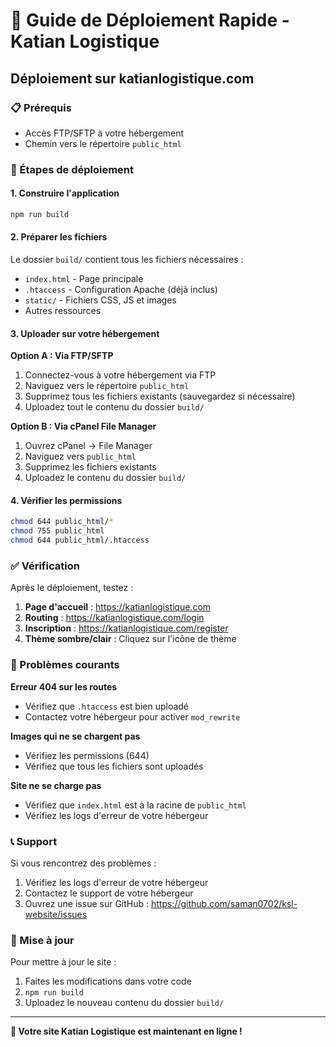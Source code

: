 # 🚀 Guide de Déploiement Rapide - Katian Logistique

## Déploiement sur katianlogistique.com

### 📋 Prérequis
- Accès FTP/SFTP à votre hébergement
- Chemin vers le répertoire `public_html`

### 🔧 Étapes de déploiement

#### 1. Construire l'application
```bash
npm run build
```

#### 2. Préparer les fichiers
Le dossier `build/` contient tous les fichiers nécessaires :
- `index.html` - Page principale
- `.htaccess` - Configuration Apache (déjà inclus)
- `static/` - Fichiers CSS, JS et images
- Autres ressources

#### 3. Uploader sur votre hébergement

**Option A : Via FTP/SFTP**
1. Connectez-vous à votre hébergement via FTP
2. Naviguez vers le répertoire `public_html`
3. Supprimez tous les fichiers existants (sauvegardez si nécessaire)
4. Uploadez tout le contenu du dossier `build/`

**Option B : Via cPanel File Manager**
1. Ouvrez cPanel → File Manager
2. Naviguez vers `public_html`
3. Supprimez les fichiers existants
4. Uploadez le contenu du dossier `build/`

#### 4. Vérifier les permissions
```bash
chmod 644 public_html/*
chmod 755 public_html
chmod 644 public_html/.htaccess
```

### ✅ Vérification

Après le déploiement, testez :

1. **Page d'accueil** : https://katianlogistique.com
2. **Routing** : https://katianlogistique.com/login
3. **Inscription** : https://katianlogistique.com/register
4. **Thème sombre/clair** : Cliquez sur l'icône de thème

### 🚨 Problèmes courants

**Erreur 404 sur les routes**
- Vérifiez que `.htaccess` est bien uploadé
- Contactez votre hébergeur pour activer `mod_rewrite`

**Images qui ne se chargent pas**
- Vérifiez les permissions (644)
- Vérifiez que tous les fichiers sont uploadés

**Site ne se charge pas**
- Vérifiez que `index.html` est à la racine de `public_html`
- Vérifiez les logs d'erreur de votre hébergeur

### 📞 Support

Si vous rencontrez des problèmes :
1. Vérifiez les logs d'erreur de votre hébergeur
2. Contactez le support de votre hébergeur
3. Ouvrez une issue sur GitHub : https://github.com/saman0702/ksl-website/issues

### 🔄 Mise à jour

Pour mettre à jour le site :
1. Faites les modifications dans votre code
2. `npm run build`
3. Uploadez le nouveau contenu du dossier `build/`

---

**🎉 Votre site Katian Logistique est maintenant en ligne !** 